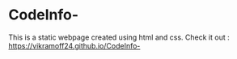 # CodeInfo-
This is a static webpage created using html and css.
Check it out : https://vikramoff24.github.io/CodeInfo-
